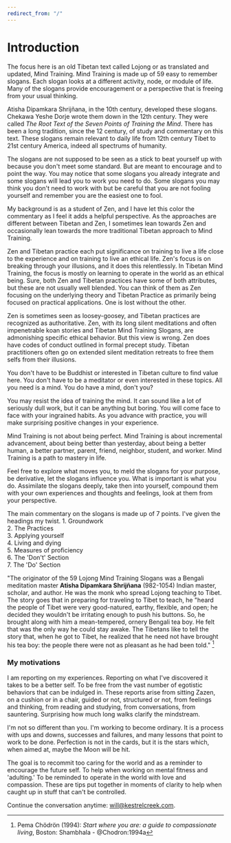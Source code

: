 ```yaml
---
redirect_from: "/"
---
```


# Introduction

The focus here is an old Tibetan text called Lojong or as translated and updated, Mind Training. Mind Training is made up of 59 easy to remember slogans. Each slogan looks at a different activity, node, or module of life. Many of the slogans provide encouragement or a perspective that is freeing from your usual thinking.

Atisha Dipamkara Shrijñana, in the 10th century, developed these slogans. Chekawa Yeshe Dorje wrote them down in the 12th century. They were called _The Root Text of the Seven Points of Training the Mind_. There has been a long tradition, since the 12 century, of study and commentary on this text. These slogans remain relevant to daily life from 12th century Tibet to 21st century America, indeed all spectrums of humanity.

The slogans are not supposed to be seen as a stick to beat yourself up with because you don't meet some standard. But are meant to encourage and to point the way. You may notice that some slogans you already integrate and some slogans will lead you to work you need to do. Some slogans you may think you don't need to work with but be careful that you are not fooling yourself and remember you are the easiest one to fool.

My background is as a student of Zen, and I have let this color the commentary as I feel it adds a helpful perspective. As the approaches are different between Tibetan and Zen, I sometimes lean towards Zen and occasionally lean towards the more traditional Tibetan approach to Mind Training.

Zen and Tibetan practice each put significance on training to live a life close to the experience and on training to live an ethical life. Zen's focus is on breaking through your illusions, and it does this relentlessly. In Tibetan Mind Training, the focus is mostly on learning to operate in the world as an ethical being. Sure, both Zen and Tibetan practices have some of both attributes, but these are not usually well blended. You can think of them as Zen focusing on the underlying theory and Tibetan Practice as primarily being focused on practical applications. One is lost without the other.

Zen is sometimes seen as loosey-goosey, and Tibetan practices are recognized as authoritative. Zen, with its long silent meditations and often impenetrable koan stories and Tibetan Mind Training Slogans, are admonishing specific ethical behavior. But this view is wrong. Zen does have codes of conduct outlined in formal precept study. Tibetan practitioners often go on extended silent meditation retreats to free them selfs from their illusions.

You don't have to be Buddhist or interested in Tibetan culture to find value here. You don't have to be a meditator or even interested in these topics. All you need is a mind. You do have a mind, don't you?

You may resist the idea of training the mind. It can sound like a lot of seriously dull work, but it can be anything but boring. You will come face to face with your ingrained habits. As you advance with practice, you will make surprising positive changes in your experience.

Mind Training is not about being perfect. Mind Training is about incremental advancement, about being better than yesterday, about being a better human, a better partner, parent, friend, neighbor, student, and worker. Mind Training is a path to mastery in life.

Feel free to explore what moves you, to meld the slogans for your purpose, be derivative, let the slogans influence you. What is important is what you do. Assimilate the slogans deeply, take then into yourself, compound them with your own experiences and thoughts and feelings, look at them from your perspective.

The main commentary on the slogans is made up of 7 points. I've given the headings my twist.
    1. Groundwork  
    2. The Practices  
    3. Applying yourself  
    4. Living and dying   
    5. Measures of proficiency  
    6. The 'Don't' Section  
    7. The 'Do' Section  

"The originator of the 59 Lojong Mind Training Slogans was a Bengali meditation master **Atisha Dipamkara Shrijñana** (982-1054) Indian master, scholar, and author. He was the monk who spread Lojong teaching to Tibet. The story goes that in preparing for traveling to Tibet to teach, he "heard the people of Tibet were very good-natured, earthy, flexible, and open; he decided they wouldn't be irritating enough to push his buttons. So, he brought along with him a mean-tempered, ornery Bengali tea boy. He felt that was the only way he could stay awake. The Tibetans like to tell the story that, when he got to Tibet, he realized that he need not have brought his tea boy: the people there were not as pleasant as he had been told." [^@Chodron:1994a]

### My motivations

I am reporting on my experiences. Reporting on what I've discovered it takes to be a better self. To be free from the vast number of egotistic behaviors that can be indulged in. These reports arise from sitting Zazen, on a cushion or in a chair, guided or not, structured or not, from feelings and thinking, from reading and studying, from conversations, from sauntering. Surprising how much long walks clarify the mindstream.

I'm not so different than you. I'm working to become ordinary. It is a process with ups and downs, successes and failures, and many lessons that point to work to be done. Perfection is not in the cards, but it is the stars which, when aimed at, maybe the Moon will be hit.

The goal is to recommit too caring for the world and as a reminder to encourage the future self. To help when working on mental fitness and 'adulting.' To be reminded to operate in the world with love and compassion. These are tips put together in moments of clarity to help when caught up in stuff that can't be controlled.

Continue the conversation anytime: will@kestrelcreek.com.


[^@Chodron:1994a]: Pema Chödrön (1994): _Start where you are: a guide to compassionate living_, Boston: Shambhala - @Chodron:1994a
